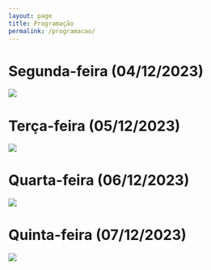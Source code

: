 ```yaml
---
layout: page
title: Programação
permalink: /programacao/
---
```



# Segunda-feira (04/12/2023)

<img src="./../images/programacao/geral-segunda.png">

# Terça-feira (05/12/2023)

<img src="./../images/programacao/geral-terca.png">

# Quarta-feira (06/12/2023)

<img src="./../images/programacao/geral-quarta.png">

# Quinta-feira (07/12/2023)

<img src="./../images/programacao/geral-quinta.png">

<!-- <style>
            .expansivel {
            height: 50px; /* Defina a altura inicial da div */
        overflow: hidden; /* Esconda o conteúdo extra */
        border: 1px solid black;
        transition: height 0.3s; /* Adicione uma transição suave de altura */
        background-color: #F8F8FF;
        border-radius: 20px;
        margin-top:10px;
        margin-bottom:10px;
        
}

.expansivel:hover {
           background-color: #DCDCDC;
        
}



.conteudo-expansivel {
  display: none; /* Inicialmente, o conteúdo está oculto */
  background-color:#F0F8FF;
}
.detalhes{
    border-right: 1px solid black;
    padding: 20px;
    
}
.titulo-conteudo{
    margin-left:20px;
    margin-top:5px;
}
        </style>

<div class="expansivel" id="div-terca-1" onclick="expandirDiv('div-terca-1')">
        <h4 class="titulo-conteudo">Palestra Inteligência Artificial e Tecnologia  - 07h00</h4>
        <div class="conteudo-expansivel">
            <div class="detalhes">
          <h4>Descrição:</h4>
            <p>uma descrição aqui</p>
        </div>
<div class="detalhes">
            <h4>titulo:</h4>
            
 <p>uma descrição aqui</p>
        </div>

<div class="detalhes">
            <h4>Tipo:</h4>
            <p>uma descrição aqui</p>
        </div>

<div class="detalhes">
            <h4>Local:</h4>
                        <p>uma descrição aqui</p>
        </div>
        <div class="detalhes">
            <h4>Data e Hora:</h4>
                            <p>uma descrição aqui</p>
        </div>
               
                    
                        
</div>
      </div>

<div class="expansivel" id="div-terca-2" onclick="expandirDiv('div-terca-2')">
        <h4 class="titulo-conteudo">Palestra Linguagens e suas tecnologias  - 08h30</h4>
        <div class="conteudo-expansivel">
            
<div class="detalhes">
                <h4 >Descrição: 2</h4>
                  <p>uma descrição aqui 2</p>
              </div>
              <div class="detalhes">
                  <h4>titulo:</h4>
                  
<p>uma descrição aqui</p>
              </div>
    
<div class="detalhes">
                  <h4>Tipo:</h4>
                  <p>uma descrição aqui</p>
              </div>
      
<div class="detalhes">
                  <h4>Local:</h4>
                              <p>uma descrição aqui</p>
              </div>
              <div class="detalhes">
                  <h4>Data e Hora:</h4>
                                  <p>uma descrição aqui</p>
              </div>
                    
                        
</div>
</div>

# Quarta-Feira 28/10/2023

<div class="expansivel" id="div-quarta-1" onclick="expandirDiv('div-quarta-1')">
        <h4 class="titulo-conteudo">Palestra Inteligência Artificial e Tecnologia  - 07h00</h4>
        <div class="conteudo-expansivel">
            <div class="detalhes">
          <h4>Descrição:</h4>
            <p>uma descrição aqui</p>
        </div>
<div class="detalhes">
            <h4>titulo:</h4>
            
 <p>uma descrição aqui</p>
        </div>

<div class="detalhes">
            <h4>Tipo:</h4>
            <p>uma descrição aqui</p>
        </div>

<div class="detalhes">
            <h4>Local:</h4>
                        <p>uma descrição aqui</p>
        </div>
        <div class="detalhes">
            <h4>Data e Hora:</h4>
                            <p>uma descrição aqui</p>
        </div>
               
                    
                        
</div>
      </div>

<div class="expansivel" id="div-quarta-2" onclick="expandirDiv('div-quarta-2')">
        <h4 class="titulo-conteudo">Palestra Linguagens e suas tecnologias  - 08h30</h4>
        <div class="conteudo-expansivel">
            
<div class="detalhes">
                <h4 >Descrição: 2</h4>
                  <p>uma descrição aqui 2</p>
              </div>
              <div class="detalhes">
                  <h4>titulo:</h4>
                  
<p>uma descrição aqui</p>
              </div>
    
<div class="detalhes">
                  <h4>Tipo:</h4>
                  <p>uma descrição aqui</p>
              </div>
      
<div class="detalhes">
                  <h4>Local:</h4>
                              <p>uma descrição aqui</p>
              </div>
              <div class="detalhes">
                  <h4>Data e Hora:</h4>
                                  <p>uma descrição aqui</p>
              </div>
                    
                        
</div>
</div>

# Quinta-Feira 29/10/2023

<div class="expansivel" id="div-quinta-1" onclick="expandirDiv('div-quinta-1')">
        <h4 class="titulo-conteudo">Palestra Inteligência Artificial e Tecnologia  - 07h00</h4>
        <div class="conteudo-expansivel">
            <div class="detalhes">
          <h4>Descrição:</h4>
            <p>uma descrição aqui</p>
        </div>
<div class="detalhes">
            <h4>titulo:</h4>
            
 <p>uma descrição aqui</p>
        </div>

<div class="detalhes">
            <h4>Tipo:</h4>
            <p>uma descrição aqui</p>
        </div>

<div class="detalhes">
            <h4>Local:</h4>
                        <p>uma descrição aqui</p>
        </div>
        <div class="detalhes">
            <h4>Data e Hora:</h4>
                            <p>uma descrição aqui</p>
        </div>
               
                    
                        
</div>
      </div>

<div class="expansivel" id="div-quinta-2" onclick="expandirDiv('div-quinta-2')">
        <h4 class="titulo-conteudo">Palestra Linguagens e suas tecnologias  - 08h30</h4>
        <div class="conteudo-expansivel">
            
<div class="detalhes">
                <h4 >Descrição: 2</h4>
                  <p>uma descrição aqui 2</p>
              </div>
              <div class="detalhes">
                  <h4>titulo:</h4>
                  
<p>uma descrição aqui</p>
              </div>
    
<div class="detalhes">
                  <h4>Tipo:</h4>
                  <p>uma descrição aqui</p>
              </div>
      
<div class="detalhes">
                  <h4>Local:</h4>
                              <p>uma descrição aqui</p>
              </div>
              <div class="detalhes">
                  <h4>Data e Hora:</h4>
                                  <p>uma descrição aqui</p>
              </div>
                    
                        
</div>
</div>

<script>
        
        function expandirDiv(id) {
            
  var div = document.getElementById(id);
  var conteudo = div.querySelector(".conteudo-expansivel");
  if(div.style.height==""){
    div.style.height="50px";
  }
  
  if (div.style.height === "50px") {
    div.style.height = "200px"; // Ajuste a altura desejada ao expandir
    conteudo.style.display = "flex"; // Exibe o conteúdo ao expandir
  } else {
    div.style.height = "50px"; // Volte à altura inicial ao recolher
    conteudo.style.display = "none"; // Oculta o conteúdo ao recolher
  }
}
      </script>
-->


 

<!--<img src="./../images/em-construcao.png">-->




